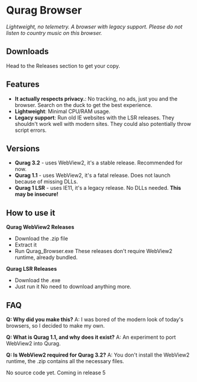 # Qurag Browser
*Lightweight, no telemetry. A browser with legacy support.*
*Please do not listen to country music on this browser.*

## **Downloads**
Head to the Releases section to get your copy.

## **Features**
- **It actually respects privacy.**: No tracking, no ads, just you and the browser. Search on the duck to get the best experience.
- **Lightweight**: Minimal CPU/RAM usage.
- **Legacy support**: Run old IE websites with the LSR releases. They shouldn't work well with modern sites. They could also potentially throw script errors.

## **Versions**
- **Qurag 3.2** - uses WebView2, it's a stable release. Recommended for now.
- **Qurag 1.1** - uses WebView2, it's a fatal release. Does not launch because of missing DLLs.
- **Qurag 1 LSR** - uses IE11, it's a legacy release. No DLLs needed. **This may be insecure!**

## **How to use it**
**Qurag WebView2 Releases**
  - Download the .zip file
  - Extract it
  - Run Qurag_Browser.exe
These releases don't require WebView2 runtime, already bundled.

**Qurag LSR Releases**
  - Download the .exe
  - Just run it
No need to download anything more.

## **FAQ**
**Q: Why did you make this?**
A: I was bored of the modern look of today's browsers, so I decided to make my own.

**Q: What is Qurag 1.1, and why does it exist?**
A: An experiment to port WebView2 into Qurag.

**Q: Is WebView2 required for Qurag 3.2?**
A: You don't install the WebView2 runtime, the .zip contains all the necessary files.

No source code yet. Coming in release 5
